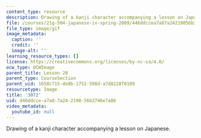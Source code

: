 ```yaml
---
content_type: resource
description: Drawing of a kanji character accompanying a lesson on Japanese.
file: /courses/21g-504-japanese-iv-spring-2009/446ddccea7a87a24219056b3746e7a06_3072.gif
file_type: image/gif
image_metadata:
  caption: ''
  credit: ''
  image-alt: ''
learning_resource_types: []
license: https://creativecommons.org/licenses/by-nc-sa/4.0/
ocw_type: OCWImage
parent_title: Lesson 20
parent_type: CourseSection
parent_uid: 1658c715-de8b-1752-598d-a7d8228f0109
resourcetype: Image
title: '3072'
uid: 446ddcce-a7a8-7a24-2190-56b3746e7a06
video_metadata:
  youtube_id: null
---
```

Drawing of a kanji character accompanying a lesson on Japanese.
